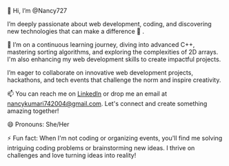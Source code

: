 👋 Hi, I’m @Nancy727

I’m deeply passionate about web development, coding, and discovering new technologies that can make a difference 👀 .

🌱 I’m on a continuous learning journey, diving into advanced C++, mastering sorting algorithms, and exploring the complexities of 2D arrays. I'm also enhancing my web development skills to create impactful projects.

I’m eager to collaborate on innovative web development projects, hackathons, and tech events that challenge the norm and inspire creativity.

📫 You can reach me on [LinkedIn](www.linkedin.com/in/nancy-kumari-014313297) or drop me an email at nancykumari742004@gmail.com. Let's connect and create something amazing together!

😄 Pronouns: She/Her

⚡ Fun fact: When I'm not coding or organizing events, you'll find me solving intriguing coding problems or brainstorming new ideas. I thrive on challenges and love turning ideas into reality!
<!---
Nancy727/Nancy727 is a ✨ special ✨ repository because its `README.md` (this file) appears on your GitHub profile.
You can click the Preview link to take a look at your changes.
--->
